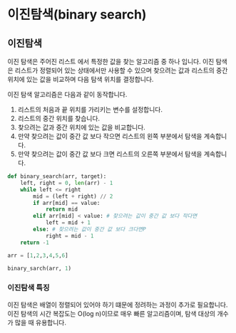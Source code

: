 # 이진탐색(binary search)

## 이진탐색

이진 탐색은 주어진 리스트 에서 특정한 값을 찾는 알고리즘 중 하나 입니다. 이진 탐색은 리스트가 정렬되어 있는 상태에서만 사용할 수 있으며 찾으려는 값과 리스트의 중간 위치에 있는 값을 비교하며 다음 탐색 위치를 결정합니다.

이진 탐색 알고리즘은 다음과 같이 동작합니다.

1. 리스트의 처음과 끝 위치를 가리키는 변수를 설정합니다.
2. 리스트의 중간 위치를 찾습니다.
3. 찾으려는 값과 중간 위치에 있는 값을 비교합니다.
4. 만약 찾으려는 값이 중간 값 보다 작으면 리스트의 왼쪽 부분에서 탐색을 계속합니다.
5. 만약 찾으려는 값이 중간 값 보다 크면 리스트의 오른쪽 부분에서 탐색을 계속합니다.

```python
def binary_search(arr, target):
    left, right = 0, len(arr) - 1
    while left <= right
        mid = (left + right) // 2
        if arr[mid] == value:
            return mid
        elif arr[mid] < value: # 찾으려는 값이 중간 값 보다 작다면
            left = mid + 1
        else: # 찾으려는 값이 중간 값 보다 크다면P
            right = mid - 1
    return -1

arr = [1,2,3,4,5,6]

binary_sarch(arr, 1)

```

### 이진탐색 특징

이진 탐색은 배열이 정렬되어 있어야 하기 떄문에 정려하는 과정이 추가로 필요합니다. 이진 탐색의 시간 복잡도는 O(log n)이므로 매우 빠른 알고리즘이며, 탐색 대상의 개수가 많을 때 유용합니다.
